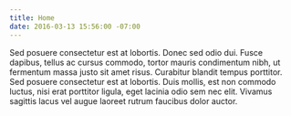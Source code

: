 ```yaml
---
title: Home
date: 2016-03-13 15:56:00 -07:00
---
```


Sed posuere consectetur est at lobortis. Donec sed odio dui. Fusce dapibus, tellus ac cursus commodo, tortor mauris condimentum nibh, ut fermentum massa justo sit amet risus. Curabitur blandit tempus porttitor. Sed posuere consectetur est at lobortis. Duis mollis, est non commodo luctus, nisi erat porttitor ligula, eget lacinia odio sem nec elit. Vivamus sagittis lacus vel augue laoreet rutrum faucibus dolor auctor.